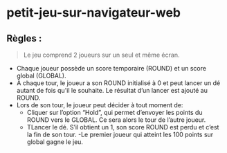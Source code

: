 # petit-jeu-sur-navigateur-web

## Règles :

>Le jeu comprend 2 joueurs sur un seul et même écran.

- Chaque joueur possède un score temporaire (ROUND) et un score global (GLOBAL).
- À chaque tour, le joueur a son ROUND initialisé à 0 et peut lancer un dé autant de fois qu'il le souhaite. Le résultat d’un lancer est ajouté au ROUND.
- Lors de son tour, le joueur peut décider à tout moment de:
    * Cliquer sur l’option “Hold”, qui permet d’envoyer les points du ROUND vers le GLOBAL. Ce sera alors le tour de l’autre joueur.
    * TLancer le dé. S’il obtient un 1, son score ROUND est perdu et c’est la fin de son tour.
-Le premier joueur qui atteint les 100 points sur global gagne le jeu.

 

